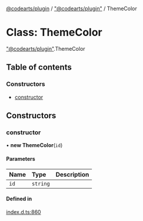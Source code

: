 [@codearts/plugin](../README.md) / ["@codearts/plugin"](../modules/_codearts_plugin_.md) / ThemeColor

# Class: ThemeColor

["@codearts/plugin"](../modules/_codearts_plugin_.md).ThemeColor

## Table of contents

### Constructors

- [constructor](codearts_plugin_.ThemeColor.md#constructor)

## Constructors

### constructor

• **new ThemeColor**(`id`)

#### Parameters

| Name | Type | Description |
| :------ | :------ | :------ |
| `id` | `string` |  |

#### Defined in

[index.d.ts:860](https://github.com/huaweicloud/cloudide-plugin-api/blob/203b986/index.d.ts#L860)
